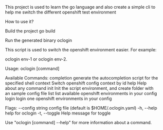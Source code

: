 This project is used to learn the go language and 
also create a simple cli to help me switch the different openshift test environment

How to use it?

Build the project
go build

Run the generated binary oclogin

This script is used to switch the openshift environment easier. For example:

oclogin env-1 or oclogin env-2.

Usage:
oclogin [command]

Available Commands:
completion  generate the autocompletion script for the specified shell
context     Switch openshift config context by id
help        Help about any command
init        Init the script environment, and create folder with an sample config file
list        list available openshift environments in your config
login       login one openshift environments in your config

Flags:
--config string   config file (default is $HOME/.oclogin.yaml)
-h, --help            help for oclogin
-t, --toggle          Help message for toggle

Use "oclogin [command] --help" for more information about a command.
